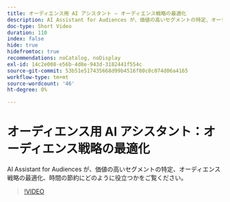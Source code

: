 ```yaml
---
title: オーディエンス用 AI アシスタント – オーディエンス戦略の最適化
description: AI Assistant for Audiences が、価値の高いセグメントの特定、オーディエンス戦略の最適化、時間の節約にどのように役立つかをご覧ください。
doc-type: Short Video
duration: 110
index: false
hide: true
hidefromtoc: true
recommendations: noCatalog, noDisplay
exl-id: 14c2e008-e56b-4d8e-943d-3182441f554c
source-git-commit: 53b51e517435668d99b4516f80c0c074d06a4165
workflow-type: tm+mt
source-wordcount: '46'
ht-degree: 0%

---
```


# オーディエンス用 AI アシスタント：オーディエンス戦略の最適化

AI Assistant for Audiences が、価値の高いセグメントの特定、オーディエンス戦略の最適化、時間の節約にどのように役立つかをご覧ください。

<!-- 62_S508_3442517_109_ai-assistant-for-audiences-optimizing-audience-strategies -->
>[!VIDEO](https://video.tv.adobe.com/v/3458285/?learn=on&enablevpops=true)
